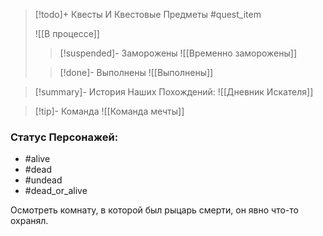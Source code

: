 > [!todo]+ Квесты И Квестовые Предметы
> #quest_item
>
> ![[В процессе]]
>
> > [!suspended]- Заморожены
> > ![[Временно заморожены]]
>
> > [!done]- Выполнены
> > ![[Выполнены]]

> [!summary]- История Наших Похождений:
> ![[Дневник Искателя]]

> [!tip]- Команда
> ![[Команда мечты]]

### Статус Персонажей:

- #alive
- #dead
- #undead
- #dead_or_alive

Осмотреть комнату, в которой был рыцарь смерти, он явно что-то охранял.
